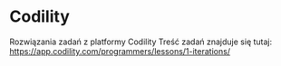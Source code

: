 # Codility
Rozwiązania zadań z platformy Codility 
Treść zadań znajduje się tutaj: https://app.codility.com/programmers/lessons/1-iterations/
